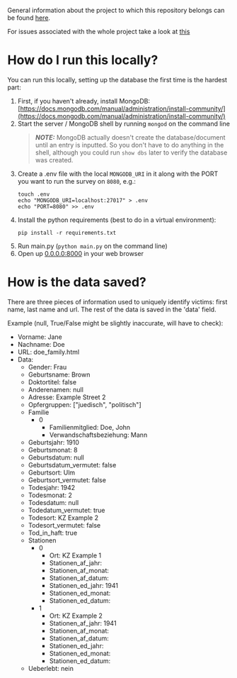 General information about the project to which this repository belongs can be found [here](https://pad.correlaid.org/zHZbVjb4TS6Vntt4XpnrBA?both).

For issues associated with the whole project take a look at [this](https://github.com/orgs/CorrelAid/projects/10)

# How do I run this locally?

You can run this locally, setting up the database the first time is the hardest part:

1. First, if you haven't already, install MongoDB: [https://docs.mongodb.com/manual/administration/install-community/](https://docs.mongodb.com/manual/administration/install-community/)
2. Start the server / MongoDB shell by running `mongod` on the command line
    > **_NOTE:_**  MongoDB actually doesn't create the database/document until an entry is inputted. So you don't have to do anything in the shell, although you could run `show dbs` later to verify the database was created.
3. Create a .env file with the local `MONGODB_URI` in it along with the PORT you want to run the survey on `8080`, e.g.:
    ```
    touch .env
    echo "MONGODB_URI=localhost:27017" > .env
    echo "PORT=8080" >> .env
    ```
4. Install the python requirements (best to do in a virtual environment):
    ```
    pip install -r requirements.txt
    ```
5. Run main.py (`python main.py` on the command line)
6. Open up [0.0.0.0:8000](0.0.0.0:8080) in your web browser

# How is the data saved?

There are three pieces of information used to uniquely identify victims: first name, last name and url.
The rest of the data is saved in the 'data' field.

Example (null, True/False might be slightly inaccurate, will have to check):

   - Vorname: Jane
   - Nachname: Doe
   - URL: doe_family.html
   - Data:
       * Gender: Frau
       * Geburtsname: Brown
       * Doktortitel: false
       * Anderenamen: null
       * Adresse: Example Street 2
       * Opfergruppen: ["juedisch", "politisch"] 
       * Familie
           * 0
              * Familienmitglied: Doe, John
              * Verwandschaftsbeziehung: Mann
       * Geburtsjahr: 1910
       * Geburtsmonat: 8
       * Geburtsdatum: null
       * Geburtsdatum_vermutet: false
       * Geburtsort: Ulm
       * Geburtsort_vermutet: false
       * Todesjahr: 1942
       * Todesmonat: 2
       * Todesdatum: null
       * Todedatum_vermutet: true
       * Todesort: KZ Example 2
       * Todesort_vermutet: false
       * Tod_in_haft: true
       * Stationen
            * 0
                * Ort: KZ Example 1
                * Stationen_af_jahr: 
                * Stationen_af_monat: 
                * Stationen_af_datum: 
                * Stationen_ed_jahr: 1941
                * Stationen_ed_monat: 
                * Stationen_ed_datum: 
            * 1
                * Ort: KZ Example 2
                * Stationen_af_jahr: 1941
                * Stationen_af_monat: 
                * Stationen_af_datum: 
                * Stationen_ed_jahr: 
                * Stationen_ed_monat: 
                * Stationen_ed_datum: 
       * Ueberlebt: nein
       
       
   
